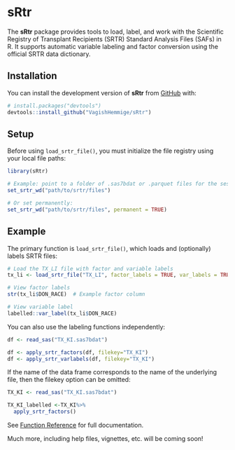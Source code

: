 
<!-- README.md is generated from README.Rmd. Please edit that file -->

# sRtr

<!-- badges: start -->

<!-- badges: end -->

The **sRtr** package provides tools to load, label, and work with the
Scientific Registry of Transplant Recipients (SRTR) Standard Analysis
Files (SAFs) in R. It supports automatic variable labeling and factor
conversion using the official SRTR data dictionary.

## Installation

You can install the development version of **sRtr** from
[GitHub](https://github.com/VagishHemmige/sRtr) with:

``` r
# install.packages("devtools")
devtools::install_github("VagishHemmige/sRtr")
```

## Setup

Before using `load_srtr_file()`, you must initialize the file registry
using your local file paths:

``` r
library(sRtr)

# Example: point to a folder of .sas7bdat or .parquet files for the session only
set_srtr_wd("path/to/srtr/files")

# Or set permanently:
set_srtr_wd("path/to/srtr/files", permanent = TRUE)
```

## Example

The primary function is `load_srtr_file()`, which loads and (optionally)
labels SRTR files:

``` r
# Load the TX_LI file with factor and variable labels
tx_li <- load_srtr_file("TX_LI", factor_labels = TRUE, var_labels = TRUE)

# View factor labels
str(tx_li$DON_RACE)  # Example factor column

# View variable label
labelled::var_label(tx_li$DON_RACE)
```

You can also use the labeling functions independently:

``` r
df <- read_sas("TX_KI.sas7bdat")

df <- apply_srtr_factors(df, filekey="TX_KI")
df <- apply_srtr_varlabels(df, filekey="TX_KI")
```

If the name of the data frame corresponds to the name of the underlying
file, then the filekey option can be omitted:

``` r
TX_KI <- read_sas("TX_KI.sas7bdat")

TX_KI_labelled <-TX_KI%>% 
  apply_srtr_factors()
```

See [Function
Reference](https://vagishhemmige.github.io/sRtr/reference/index.html)
for full documentation.

Much more, including help files, vignettes, etc. will be coming soon!
